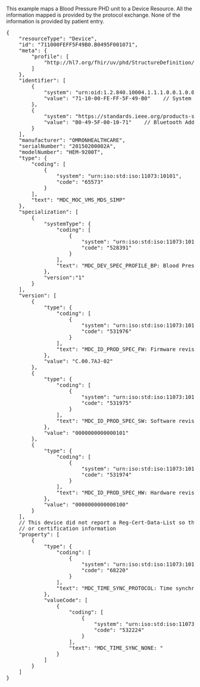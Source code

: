 This example maps a Blood Pressure PHD unit to a Device Resource. All the information mapped is provided by the protocol exchange. None of the information is provided by patient entry.

<pre>
{
    "resourceType": "Device",
    "id": "711000FEFF5F49B0.B0495F001071",
    "meta": {
        "profile": [
            "http://hl7.org/fhir/uv/phd/StructureDefinition/PhdDevice"
        ]
    },
    "identifier": [
        {
            "system": "urn:oid:1.2.840.10004.1.1.1.0.0.1.0.0.1.2680",
            "value": "71-10-00-FE-FF-5F-49-B0"    // System Id
        },
        {
            "system": "https://standards.ieee.org/products-services/regauth/oui/index.html/BTMAC",
            "value": "B0-49-5F-00-10-71"    // Bluetooth Address
        }
    ],
    "manufacturer": "OMRONHEALTHCARE",
    "serialNumber": "20150200002A",
    "modelNumber": "HEM-9200T",
    "type": {
        "coding": [
            {
                "system": "urn:iso:std:iso:11073:10101",
                "code": "65573"
            }
        ],
        "text": "MDC_MOC_VMS_MDS_SIMP"
    },
    "specialization": [
        {
            "systemType": {
                "coding": [
                    {
                        "system": "urn:iso:std:iso:11073:10101",
                        "code": "528391"
                    }
                ],
                "text": "MDC_DEV_SPEC_PROFILE_BP: Blood Pressure Cuff"
            },
            "version":"1"
        }
    ],
    "version": [
        {
            "type": {
                "coding": [
                    {
                        "system": "urn:iso:std:iso:11073:10101",
                        "code": "531976"
                    }
                ],
                "text": "MDC_ID_PROD_SPEC_FW: Firmware revision"
            },
            "value": "C.00.7AJ-02"
        },
        {
            "type": {
                "coding": [
                    {
                        "system": "urn:iso:std:iso:11073:10101",
                        "code": "531975"
                    }
                ],
                "text": "MDC_ID_PROD_SPEC_SW: Software revision"
            },
            "value": "0000000000000101"
        },
        {
            "type": {
                "coding": [
                    {
                        "system": "urn:iso:std:iso:11073:10101",
                        "code": "531974"
                    }
                ],
                "text": "MDC_ID_PROD_SPEC_HW: Hardware revision"
            },
            "value": "0000000000000100"
        }
    ],
    // This device did not report a Reg-Cert-Data-List so their is no regulation status information
    // or certification information
    "property": [
        {
            "type": {
                "coding": [
                    {
                        "system": "urn:iso:std:iso:11073:10101",
                        "code": "68220"
                    }
                ],
                "text": "MDC_TIME_SYNC_PROTOCOL: Time synchronization protocol"
            },
            "valueCode": [
                {
                    "coding": [
                        {
                            "system": "urn:iso:std:iso:11073:10101",
                            "code": "532224"
                        }
                    ],
                    "text": "MDC_TIME_SYNC_NONE: "
                }
            ]
        }
    ]
}
</pre>